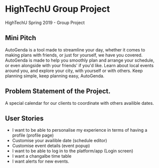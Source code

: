 # HighTechU Group Project 

HighTechU Spring 2019 - Group Project

## Mini Pitch

AutoGenda is a tool made to streamline your day, whether it comes to making plans with friends, or just for yourself, we have you covered. AutoGenda is made to help you smoothly plan and arrange your schedule, or even alongside with your friends' if you'd like. Learn about local events around you, and explore your city, with yourself or with others.  Keep planning simple, keep planning easy, AutoGenda.

## Problem Statement of the Project.

A special calendar for our clients to coordinate with others availible dates.

## User Stories

* I want to be able to personalise my experience in terms of having a profile (profile page)
* Customise your availible date (schedule editor)
* Customise event details (event popup)
* I want to be able to log in to the platform/app (Login screen)
* I want a changalbe time table
* I want alerts for new events. 
